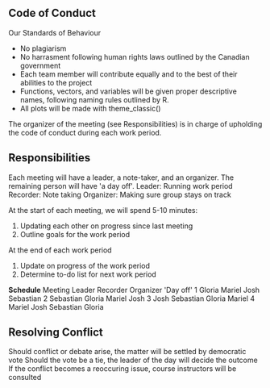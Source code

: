 
## Code of Conduct

Our Standards of Behaviour
- No plagiarism
- No harrasment following human rights laws outlined by the Canadian government
- Each team member will contribute equally and to the best of their abilities to the project
- Functions, vectors, and variables will be given proper descriptive names, following naming rules outlined by R. 
- All plots will be made with theme_classic()

The organizer of the meeting (see Responsibilities) is in charge of upholding the code of conduct during each work period.

## Responsibilities
Each meeting will have a leader, a note-taker, and an organizer. The remaining person will have 'a day off'.
  Leader: Running work period
  Recorder: Note taking
  Organizer: Making sure group stays on track

At the start of each meeting, we will spend 5-10 minutes:
  1. Updating each other on progress since last meeting
  2. Outline goals for the work period

At the end of each work period
  1. Update on progress of the work period
  2. Determine to-do list for next work period
  
**Schedule**
Meeting   Leader      Recorder    Organizer   'Day off'
1         Gloria      Mariel      Josh         Sebastian
2         Sebastian   Gloria      Mariel       Josh
3         Josh        Sebastian   Gloria       Mariel
4         Mariel      Josh        Sebastian    Gloria


## Resolving Conflict
Should conflict or debate arise, the matter will be settled by democratic vote
Should the vote be a tie, the leader of the day will decide the outcome
If the conflict becomes a reoccuring issue, course instructors will be consulted
